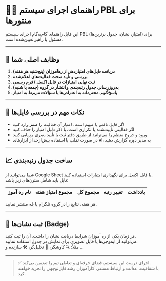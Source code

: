 # 🧑‍🏫 راهنمای اجرای سیستم PBL برای منتورها

این فایل راهنمای گام‌به‌گام اجرای سیستم PBL (امتیاز، نشان، جدول برترین‌ها) برای مسئول یا راهبر تعیین‌شده است.

---

## 🎯 وظایف اصلی شما

1. **دریافت فایل‌های امتیازدهی از رهآموزان (پنج‌شنبه هر هفته)**
2. **بررسی و تأیید صحت فعالیت‌های اعلام‌شده**
3. **ثبت نهایی امتیازات در فایل اکسل / فرم رسمی**
4. **به‌روزرسانی جدول رتبه‌بندی و انتشار در گروه (جمعه یا شنبه)**
5. **پاسخ‌گویی محترمانه به اعتراض‌ها یا سؤالات مربوط به امتیاز**

---

## 📌 نکات مهم در بررسی فایل‌ها

- اگر فایل ناقص یا مبهم است، امتیاز آن فعالیت را **صفر** وارد کنید
- اگر فعالیتی تأییدنشده یا تکراری است، با ذکر دلیل امتیاز را حذف کنید
- ورود و خروج منظم را می‌توانید از طریق دفتر ثبت یا تأیید بصری ارزیابی کنید
- در صورت تقلب یا استفاده بیش‌ازحد از ابزارهای AI، به مدیر دوره گزارش دهید

---

## 📈 ساخت جدول رتبه‌بندی

شما می‌توانید از Google Sheet یا فایل اکسل برای نگهداری امتیازات استفاده کنید.  
فایل باید شامل ستون‌های زیر باشد:

| نام ره آموز | مجموع امتیاز هفته | مجموع کل | تغییر رتبه | یادداشت |
|-------------|---------------------|-----------|--------------|----------|

هر هفته، نتایج را در گروه تلگرام یا بله منتشر نمایید.

---

## 🏅 ثبت نشان‌ها (Badge)

هر زمان یکی از ره آموزان شرایط دریافت نشان را داشت، آن را ثبت کنید.  
می‌توانید از ایموجی‌ها یا فایل تصویری برای نمایش در جدول استفاده نمایید.  
مثلاً: 🔍 کاوشگر، 🧠 تحلیل‌گر، 🛠 سازنده و ...


---

> ✅ اجرای درست این سیستم، فضای حرفه‌ای و تعاملی تیم را تضمین می‌کند.  
> با شفافیت، عدالت و ارتباط مستمر، کارآموزان رشد قابل‌توجهی را تجربه خواهند کرد.
